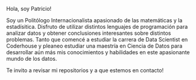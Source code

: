 Hola, soy Patricio!

Soy un Politólogo Internacionalista apasionado de las matemáticas y la estadísitica. Disfruto de utilizar distintos lenguajes de programación para analizar datos y obtener conclusiones interesantes sobre distintos problemas. Tanto que comencé a estudiar la carrera de Data Scientist en Coderhouse y pleaneo estudiar una maestría en Ciencia de Datos para desarrollar aún más mis conocimientos y habilidades en este apasionante mundo de los datos. 

Te invito a revisar mi repositorios y a que estemos en contacto!

<!---
pato-gg/pato-gg is a ✨ special ✨ repository because its `README.md` (this file) appears on your GitHub profile.
You can click the Preview link to take a look at your changes.
--->
